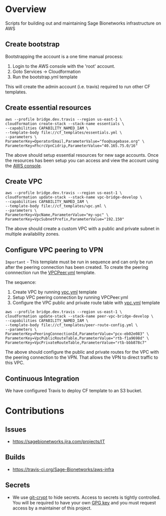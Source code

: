 # Overview
Scripts for building out and maintaining Sage Bionetworks
infrastructure on AWS

## Create bootstrap
Bootstrapping the account is a one time manual process:

1. Login to the AWS console with the 'root' account.
2. Goto Services -> Cloudformation
3. Run the bootstrap.yml template

This will create the admin account (i.e. travis) required to run other
CF templates.

## Create essential resources

```
aws --profile bridge.dev.travis --region us-east-1 \
cloudformation create-stack --stack-name essentials \
--capabilities CAPABILITY_NAMED_IAM \
--template-body file://cf_templates/essentials.yml \
--parameters \
ParameterKey=OperatorEmail,ParameterValue="foo@sagebase.org" \
ParameterKey=FhcrcVpnCidrip,ParameterValue="40.165.75.0/16"
```

The above should setup essential resources for new sage accounts.  Once
the resources has been setup you can access and view the account using the
[AWS console](https://AWS-account-ID-or-alias.signin.aws.amazon.com/console).

## Create VPC

```
aws --profile bridge.dev.travis --region us-east-1 \
cloudformation update-stack --stack-name vpc-bridge-develop \
--capabilities CAPABILITY_NAMED_IAM \
--template-body file://cf_templates/vpc.yml \
--parameters \
ParameterKey=VpcName,ParameterValue="my-vpc" \
ParameterKey=VpcSubnetPrefix,ParameterValue="192.150"
```

The above should create a custom VPC with a public and private subnet in
multiple availability zones.

## Configure VPC peering to VPN

`Important` - This template must be run in sequence and can only be run after
the peering connection has been created.  To create the peering connnection run the
[VPCPeer.yml](https://github.com/Sage-Bionetworks/admincentral-infra/blob/master/cf_templates/VPCPeer.yml)
template.

The sequence:
1. Create VPC by running [vpc.yml](./vpc.yml) template
2. Setup VPC peering connection by running VPCPeer.yml
3. Configure the VPC public and private route table with [vpc.yml](./vpc.yml) template

```
aws --profile bridge.dev.travis --region us-east-1 \
cloudformation update-stack --stack-name peer-vpc-bridge-develop \
--capabilities CAPABILITY_NAMED_IAM \
--template-body file://cf_templates/peer-route-config.yml \
--parameters \
ParameterKey=PeeringConnectionId,ParameterValue="pcx-eb02e083" \
ParameterKey=VpcPublicRouteTable,ParameterValue="rtb-f1a9698d" \
ParameterKey=VpcPrivateRouteTable,ParameterValue="rtb-bbb878c7"
```

The above should configure the public and private routes for the VPC with
the peering connection to the VPN.  That allows the VPN to direct traffic
to this VPC.


## Continuous Integration
We have configured Travis to deploy CF template to an S3 bucket.


# Contributions

## Issues
* https://sagebionetworks.jira.com/projects/IT

## Builds
* https://travis-ci.org/Sage-Bionetworks/aws-infra

## Secrets
* We use [git-crypt](https://github.com/AGWA/git-crypt) to hide secrets.
  Access to secrets is tightly controlled.  You will be required to have
  your own [GPG key](https://help.github.com/articles/generating-a-new-gpg-key)
  and you must request access by a maintainer of this project.

